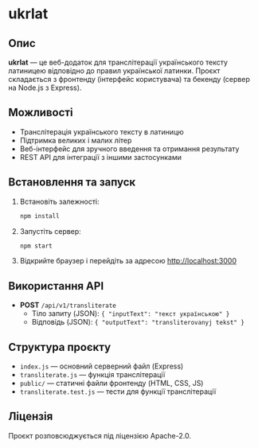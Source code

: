 # ukrlat

## Опис

**ukrlat** — це веб-додаток для транслітерації українського тексту латиницею відповідно до правил української латинки. Проєкт складається з фронтенду (інтерфейс користувача) та бекенду (сервер на Node.js з Express).

## Можливості

- Транслітерація українського тексту в латиницю
- Підтримка великих і малих літер
- Веб-інтерфейс для зручного введення та отримання результату
- REST API для інтеграції з іншими застосунками

## Встановлення та запуск

1. Встановіть залежності:
   ```sh
   npm install
   ```
2. Запустіть сервер:
   ```sh
   npm start
   ```
3. Відкрийте браузер і перейдіть за адресою [http://localhost:3000](http://localhost:3000)

## Використання API

- **POST** `/api/v1/transliterate`
  - Тіло запиту (JSON): `{ "inputText": "текст українською" }`
  - Відповідь (JSON): `{ "outputText": "transliterovanyj tekst" }`

## Структура проєкту

- `index.js` — основний серверний файл (Express)
- `transliterate.js` — функція транслітерації
- `public/` — статичні файли фронтенду (HTML, CSS, JS)
- `transliterate.test.js` — тести для функції транслітерації

## Ліцензія

Проєкт розповсюджується під ліцензією Apache-2.0.

